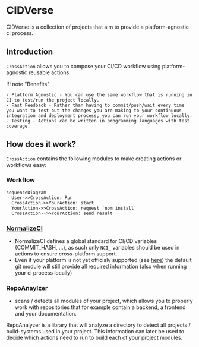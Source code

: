 # CIDVerse

CIDVerse is a collection of projects that aim to provide a platform-agnostic ci process.

## Introduction

`CrossAction` allows you to compose your CI/CD workflow using platform-agnostic reusable actions.

!!! note "Benefits"

    - Platform Agnostic - You can use the same workflow that is running in CI to test/run the project locally.
    - Fast Feedback - Rather than having to commit/push/wait every time you want to test out the changes you are making to your continuous integration and deployment process, you can run your workflow locally.
    - Testing - Actions can be written in programming languages with test coverage.

## How does it work?

`CrossAction` contains the following modules to make creating actions or workflows easy:

### Workflow

``` mermaid
sequenceDiagram
  User->>CrossAction: Run
  CrossAction->>YourAction: start
  YourAction->>CrossAction: request `npm install`
  CrossAction-->>YourAction: send result
```

### [NormalizeCI](https://github.com/cidverse/normalizeci)

- NormalizeCI defines a global standard for CI/CD variables (COMMIT_HASH, ...), as such only `NCI_` variables should be used in actions to ensure cross-platform support.
- Even if your platform is not yet officialy supported (see [here](https://github.com/cidverse/normalizeci#supported-systems)) the default git module will still provide all required information (also when running your ci process locally)

### [RepoAnaylzer](https://github.com/cidverse/repoanalyzer)

- scans / detects all modules of your project, which allows you to properly work with repositories that for example contain a backend, a frontend and your documentation. 

RepoAnalyzer is a library that will analyze a directory to detect all projects / build-systems used in your project.
This information can later be used to decide which actions need to run to build each of your project modules.
